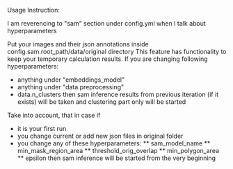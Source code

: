 Usage Instruction:

I am reverencing to "sam" section under config.yml when I talk about hyperparameters

Put your images and their json annotations inside config.sam.root_path/data/original directory
This feature has functionality to keep your temporary calculation results. 
If you are changing following hyperparameters:
* anything under "embeddings_model"
* anything under "data.preprocessing"
* data.n_clusters
then sam inference results from previous iteration (if it exists) will be taken and clustering part only will be started

Take into account, that in case if
* it is your first run
* you change current or add new json files in original folder
* you change any of these hyperparameters:
    ** sam_model_name
    ** min_mask_region_area
    ** threshold_orig_overlap
    ** min_polygon_area
    ** epsilon
then sam inference will be started from the very beginning
